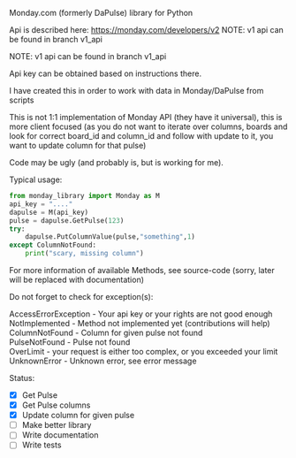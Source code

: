 Monday.com (formerly DaPulse) library for Python

Api is described here: https://monday.com/developers/v2
NOTE: v1 api can be found in branch v1_api

NOTE: v1 api can be found in branch v1_api

Api key can be obtained based on instructions there.

I have created this in order to work with data in Monday/DaPulse from scripts

This is not 1:1 implementation of Monday API (they have it universal), this is more client focused (as you do not want to iterate over columns, boards and look for correct board_id and column_id and follow with update to it, you want to update column for that pulse)

Code may be ugly (and probably is, but is working for me).

Typical usage:

```python
from monday_library import Monday as M
api_key = "...."
dapulse = M(api_key)
pulse = dapulse.GetPulse(123)
try:
	dapulse.PutColumnValue(pulse,"something",1)
except ColumnNotFound:
	print("scary, missing column")
```

For more information of available Methods, see source-code (sorry, later will be replaced with documentation)

Do not forget to check for exception(s):

AccessErrorException - Your api key or your rights are not good enough  
NotImplemented - Method not implemented yet (contributions will help)  
ColumnNotFound - Column for given pulse not found  
PulseNotFound - Pulse not found  
OverLimit - your request is either too complex, or you exceeded your limit
UnknownError - Unknown error, see error message

Status:
- [X] Get Pulse
- [X] Get Pulse columns
- [X] Update column for given pulse
- [ ] Make better library
- [ ] Write documentation
- [ ] Write tests
